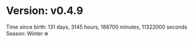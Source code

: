 # Version: v0.4.9
Time since birth: 131 days, 3145 hours, 188700 minutes, 11322000 seconds
Season: Winter ❄️
